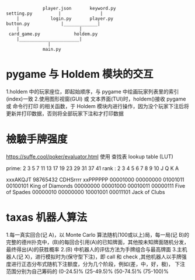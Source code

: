                   player.json       keyword.py
    setting.py          |               |
        |            login.py       player.py
    button.py            |_____________|
        |                       |  
     card_game.py             holdem.py
        |_______________________|
                    |
                  main.py



# pygame 与 Holdem 模块的交互
  1.holdem 中的玩家座位，即起始顺序，与 pygame 中绘画玩家列表里的索引(index)一致
  2.使用图形视窗(GUI) 或 文本界面(TUI)时，holdem()接收 pygame 或 命令行打印 的相关函数，于 Holdem 模块内进行操作，因为没个玩家下注后将更新并打印数据，否则将全部玩家下注和才打印数据

# 檢驗手牌强度
  https://suffe.cool/poker/evaluator.html
  使用 查找表 lookup table (LUT)
  
  prime: 2 3 5 7 11 13 17 19 23 29 31 37 41
  rank : 2 3 4 5 6  7  8  9  10  J Q  K  A

  xxxAKQJT 98765432 CDHSrrrr xxPPPPPP
  00001000 00000000 01001011 00100101    King of Diamonds
  00000000 00001000 00010011 00000111    Five of Spades
  00000010 00000000 10001001 00011101    Jack of Clubs

# taxas 机器人算法
  1.每一真实回合(记 A)，以 Monte Carlo 算法随机(100或以上)局，每一局(记 B)的完整的德州扑克中，(B)的每回合引用(A)的已知牌面，其他按未知牌面随机分发，最终得出(A)的获胜概率
  2.(B) 中机器人的评估方法为手牌组合与最高牌面
  3.主机器人(记 X)，进行模拟时为(保守型下注)，即 call 和 check ,其他机器人以手牌强度进行正态分布式随机下注额度，分为几个阶段，例如(差，中，好，极)，
    下注范围分别为自己筹码的 (0-24.5)% (25-49.5)% (50-74.5)% (75-100)%
